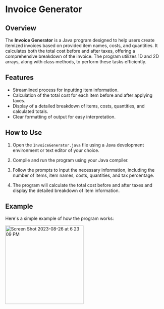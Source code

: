 # Invoice Generator

## Overview

The **Invoice Generator** is a Java program designed to help users create itemized invoices based on provided item names, costs, and quantities. It calculates both the total cost before and after taxes, offering a comprehensive breakdown of the invoice. The program utilizes 1D and 2D arrays, along with class methods, to perform these tasks efficiently.

## Features

- Streamlined process for inputting item information.
- Calculation of the total cost for each item before and after applying taxes.
- Display of a detailed breakdown of items, costs, quantities, and calculated totals.
- Clear formatting of output for easy interpretation.

## How to Use

1. Open the `InvoiceGenerator.java` file using a Java development environment or text editor of your choice.

2. Compile and run the program using your Java compiler.

3. Follow the prompts to input the necessary information, including the number of items, item names, costs, quantities, and tax percentage.

4. The program will calculate the total cost before and after taxes and display the detailed breakdown of item information.

## Example

Here's a simple example of how the program works:


<img width="248" alt="Screen Shot 2023-08-26 at 6 23 09 PM" src="https://github.com/kaur-puneet/Invoice-Generator/assets/99100407/fd146b82-5db5-4ca3-b4fa-2d73ea0274e4">




